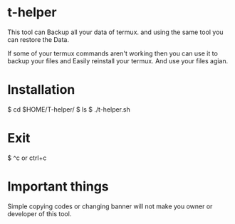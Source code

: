 # t-helper
This tool can Backup all your data of termux. and using the same tool you can restore the Data.

If some of your termux commands aren't working
then you can use it to backup your files and 
Easily reinstall your termux. And use your files agian.

# Installation

$ cd $HOME/T-helper/
$ ls
$ ./t-helper.sh

# Exit
$ ^c  or  ctrl+c

# Important things 
Simple copying codes or changing banner will not make you owner or developer of this tool.
